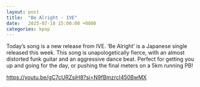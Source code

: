 ```yaml
---
layout: post
title:  "Be Alright - IVE"
date:   2025-07-18 15:00:00 +0800
categories: kpop
---
```

Today’s song is a new release from IVE. ‘Be Alright’ is a Japanese single released this week. This song is unapologetically fierce, with an almost distorted funk guitar and an aggressive dance beat. Perfect for getting you up and going for the day, or pushing the final meters on a 5km running PB! 

https://youtu.be/gC7cURZsiH8?si=N9fBmzrcI450BwMX